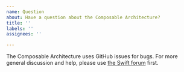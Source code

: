 ```yaml
---
name: Question
about: Have a question about the Composable Architecture?
title: ''
labels: ''
assignees: ''

---
```


The Composable Architecture uses GitHub issues for bugs. For more general discussion and help, please use [the Swift forum](https://forums.swift.org/c/related-projects/swift-composable-architecture) first.

